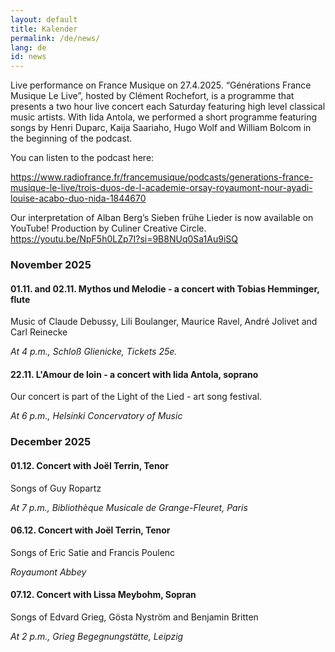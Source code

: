 ```yaml
---
layout: default
title: Kalender
permalink: /de/news/
lang: de
id: news
---
```


Live performance on France Musique on 27.4.2025. “Générations France Musique Le Live”, hosted by Clément Rochefort, is a programme that presents a two hour live concert each Saturday featuring high level classical music artists. With Iida Antola, we performed a short programme featuring songs by Henri Duparc, Kaija Saariaho, Hugo Wolf and William Bolcom in the beginning of the podcast.

You can listen to the podcast here:

https://www.radiofrance.fr/francemusique/podcasts/generations-france-musique-le-live/trois-duos-de-l-academie-orsay-royaumont-nour-ayadi-louise-acabo-duo-nida-1844670  

Our interpretation of Alban Berg’s Sieben frühe Lieder is now available on YouTube! Production by Culiner Creative Circle. https://youtu.be/NpF5h0LZp7I?si=9B8NUq0Sa1Au9iSQ  

### November 2025

#### 01.11. and 02.11. Mythos und Melodie - a concert with Tobias Hemminger, flute

Music of Claude Debussy, Lili Boulanger, Maurice Ravel, André Jolivet and Carl Reinecke  

_At 4 p.m., Schloß Glienicke, Tickets 25e._  

#### 22.11. L'Amour de loin - a concert with Iida Antola, soprano 

Our concert is part of the Light of the Lied - art song festival.  

_At 6 p.m., Helsinki Concervatory of Music_  

### December 2025  

#### 01.12. Concert with Joël Terrin, Tenor

Songs of Guy Ropartz  

_At 7 p.m., Bibliothèque Musicale de Grange-Fleuret, Paris_  

#### 06.12. Concert with Joël Terrin, Tenor

Songs of Eric Satie and Francis Poulenc

_Royaumont Abbey_ 

#### 07.12. Concert with Lissa Meybohm, Sopran

Songs of Edvard Grieg, Gösta Nyström and Benjamin Britten  

_At 2 p.m., Grieg Begegnungstätte, Leipzig_  
